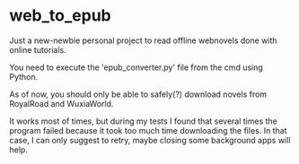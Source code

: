 # web_to_epub
Just a new-newbie personal project to read offline webnovels done with online tutorials.

You need to execute the 'epub_converter.py' file from the cmd using Python.

As of now, you should only be able to safely(?) download novels from RoyalRoad and WuxiaWorld.

It works most of times, but during my tests I found that several times the program failed because it took too much time downloading the files. In that case, I can only suggest to retry, maybe closing some background apps will help.
